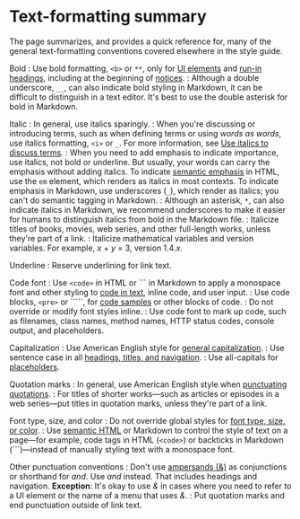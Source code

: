 
# Text-formatting summary  

The page summarizes, and provides a quick reference for, many of the general text-formatting
conventions covered elsewhere in the style guide.

Bold
:   Use bold formatting, `<b>` or `**`, only for
    [UI elements](/style/ui-elements#formatting) and
    [run-in headings](/style/lists#types-of-lists), including at the beginning of
    [notices](/style/notices).
:   Although a double underscore, `__`, can also indicate bold styling in Markdown, it
    can be difficult to distinguish in a text editor. It's best to use the double asterisk for bold in
    Markdown.

Italic
:   In general, use italics sparingly.
:   When you're discussing or introducing terms, such as when defining terms or using
    *words as words*, use italics formatting, `<i>` or `_`. For more
    information, see
    [Use italics to discuss terms](/style/italics-terms).
:   When you need to add emphasis to indicate importance, use italics, not bold or underline. But
    usually, your words can carry the emphasis without adding italics. To indicate
    [semantic emphasis](/style/semantic-tagging) in HTML, use the `em` element,
    which renders as italics in most contexts. To indicate emphasis in Markdown, use underscores
    (`_`), which render as italics; you can't do semantic tagging in Markdown.
:   Although an asterisk, `*`, can also indicate italics in Markdown, we recommend
    underscores to make it easier for humans to distinguish italics from bold in the Markdown file.
:   Italicize titles of books, movies, web series, and other full-length works, unless they're part
    of a link.
:   Italicize mathematical variables and version variables. For example, *x* + *y* = 3,
    version 1.4.*x*.

Underline
:   Reserve underlining for link text.

Code font
:   Use `<code>` in HTML or ``` in Markdown to apply a monospace font
    and other styling to [code in text](/style/code-in-text), inline code, and user
    input.
:   Use code blocks, `<pre>` or `````, for
    [code samples](/style/code-samples) or other blocks of code.
:   Do not override or modify font styles inline.
:   Use code font to mark up code, such as filenames, class names, method names, HTTP status codes,
    console output, and placeholders. 

Capitalization
:   Use American English style for
    [general capitalization](/style/capitalization).
:   Use sentence case in all [headings,
    titles, and navigation](/style/capitalization#capitalization-in-titles-and-headings).
:   Use all-capitals for [placeholders](/style/placeholders#placeholder-text).

Quotation marks
:   In general, use American English style when [punctuating
    quotations](/style/quotation-marks).
:   For titles of shorter works—such as articles or episodes in a web series—put titles in quotation marks, unless
    they're part of a link.

Font type, size, and color
:   Do not override global styles for [font type, size, or
    color](/style/fonts).
:   Use [semantic HTML](/style/semantic-tagging) or Markdown to
    control the style of text on a page—for example, code tags in HTML (`<code>`)
    or backticks in Markdown (```)—instead of manually styling text with a monospace
    font.

Other punctuation conventions
:   Don't use [ampersands (&)](/style/word-list#ampersand) as conjunctions or
    shorthand for *and*. Use *and* instead. That includes headings and navigation.
    **Exception**: It's okay to use *&* in cases where you need to refer to a UI
    element or the name of a menu that uses *&*.
:   Put quotation marks and end punctuation outside of link text.